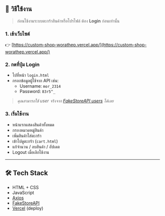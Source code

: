 ## 🔐 วิธีใช้งาน

> ก่อนใช้งานระบบตะกร้าสินค้าหรือโปรไฟล์ ต้อง **Login** ก่อนเท่านั้น

### 1. เข้าเว็บไซต์
👉 [https://custom-shop-worathep.vercel.app/](https://custom-shop-worathep.vercel.app/)

### 2. กดที่ปุ่ม **Login**
- ไปที่หน้า `login.html`
- กรอกข้อมูลผู้ใช้จาก API เช่น:
  - Username: `mor_2314`
  - Password: `83r5^_`

> *คุณสามารถใช้ user จริงจาก [FakeStoreAPI users](https://fakestoreapi.com/users) ได้เลย*

### 3. เริ่มใช้งาน
- หน้าแรกแสดงสินค้าทั้งหมด
- กรองหมวดหมู่สินค้า
- เพิ่มสินค้าใส่ตะกร้า
- เข้าไปดูตะกร้า (`cart.html`)
- แก้จำนวน / ลบสินค้า / อัปเดต
- Logout เมื่อเลิกใช้งาน

---

## 🛠 Tech Stack

- HTML + CSS
- JavaScript
- [Axios](https://axios-http.com/)
- [FakeStoreAPI](https://fakestoreapi.com/)
- [Vercel](https://vercel.com/) (deploy)
